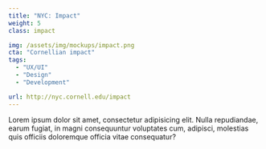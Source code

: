 ```yaml
---
title: "NYC: Impact"
weight: 5
class: impact

img: /assets/img/mockups/impact.png
cta: "Cornellian impact"
tags:
  - "UX/UI"
  - "Design"
  - "Development"

url: http://nyc.cornell.edu/impact
---
```


Lorem ipsum dolor sit amet, consectetur adipisicing elit. Nulla repudiandae, earum fugiat, in magni consequuntur voluptates cum, adipisci, molestias quis officiis doloremque officia vitae consequatur?